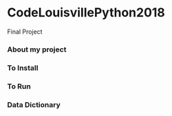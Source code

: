# CodeLouisvillePython2018
Final Project

<h3>About my project</h3>
<p></p>

<h3>To Install</h3>
<p></p>

<h3>To Run</h3>
<p></p>

<h3>Data Dictionary</h3>
<p></p>
